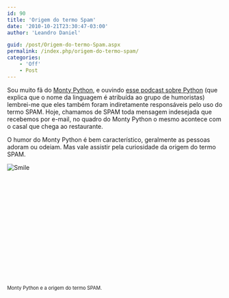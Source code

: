 ```yaml
---
id: 90
title: 'Origem do termo Spam'
date: '2010-10-21T23:30:47-03:00'
author: 'Leandro Daniel'

guid: /post/Origem-do-termo-Spam.aspx
permalink: /index.php/origem-do-termo-spam/
categories:
    - 'Off'
    - Post
---
```


Sou muito fã do [Monty Python](http://pt.wikipedia.org/wiki/Monty_Python), e ouvindo [esse podcast sobre Python](http://grokpodcast.com/2010/10/20/episodio-6-%e2%80%93-a-linguagem-python-%e2%80%93-parte-1/) (que explica que o nome da linguagem é atribuída ao grupo de humoristas) lembrei-me que eles também foram indiretamente responsáveis pelo uso do termo SPAM. Hoje, chamamos de SPAM toda mensagem indesejada que recebemos por e-mail, no quadro do Monty Python o mesmo acontece com o casal que chega ao restaurante.

O humor do Monty Python é bem característico, geralmente as pessoas adoram ou odeiam. Mas vale assistir pela curiosidade da origem do termo SPAM.

![Smile](http://leandrodaniel.com/pics/wlEmoticon-smile.png)

<div class="wlWriterEditableSmartContent" id="scid:5737277B-5D6D-4f48-ABFC-DD9C333F4C5D:7bb6ff0d-b24a-4fe2-ba63-a8927c31bd07" style="padding-bottom: 0px; margin: 0px; padding-left: 0px; padding-right: 0px; display: inline; float: none; padding-top: 0px"><div><object height="252" width="448"><param name="movie" value="http://www.youtube.com/v/3kjdrl6qjwY?hl=en&hd=1"></param><embed height="252" src="http://www.youtube.com/v/3kjdrl6qjwY?hl=en&hd=1" type="application/x-shockwave-flash" width="448"></embed></object></div><div style="width:448px;clear:both;font-size:.8em">Monty Python e a origem do termo SPAM.</div></div>